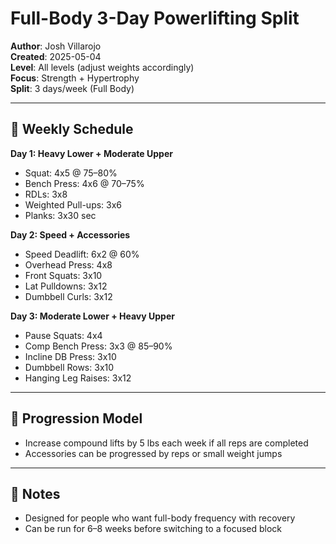 # Full-Body 3-Day Powerlifting Split

**Author**: Josh Villarojo  
**Created**: 2025-05-04  
**Level**: All levels (adjust weights accordingly)  
**Focus**: Strength + Hypertrophy  
**Split**: 3 days/week (Full Body)

---

## 📅 Weekly Schedule

**Day 1: Heavy Lower + Moderate Upper**
- Squat: 4x5 @ 75–80%
- Bench Press: 4x6 @ 70–75%
- RDLs: 3x8  
- Weighted Pull-ups: 3x6  
- Planks: 3x30 sec

**Day 2: Speed + Accessories**
- Speed Deadlift: 6x2 @ 60%
- Overhead Press: 4x8  
- Front Squats: 3x10  
- Lat Pulldowns: 3x12  
- Dumbbell Curls: 3x12  

**Day 3: Moderate Lower + Heavy Upper**
- Pause Squats: 4x4  
- Comp Bench Press: 3x3 @ 85–90%  
- Incline DB Press: 3x10  
- Dumbbell Rows: 3x10  
- Hanging Leg Raises: 3x12

---

## 🔁 Progression Model

- Increase compound lifts by 5 lbs each week if all reps are completed  
- Accessories can be progressed by reps or small weight jumps  

---

## 🧠 Notes

- Designed for people who want full-body frequency with recovery  
- Can be run for 6–8 weeks before switching to a focused block
